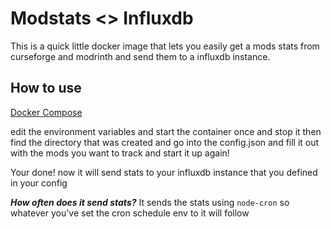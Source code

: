# Modstats <> Influxdb

This is a quick little docker image that lets you easily get a mods stats from curseforge and modrinth and send them to a influxdb instance.

## How to use

[Docker Compose](docker-compose.yaml)

edit the environment variables and start the container once and stop it then find the directory that was created and go into the config.json and fill it out with the mods you want to track and start it up again!

Your done! now it will send stats to your influxdb instance that you defined in your config

***How often does it send stats?***
It sends the stats using `node-cron` so whatever you've set the cron schedule env to it will follow